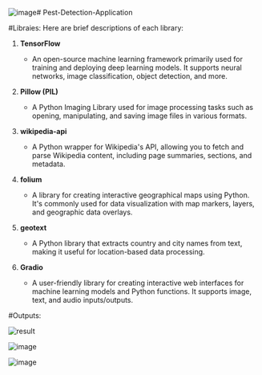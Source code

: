 ![image](https://github.com/user-attachments/assets/f7547322-1325-467c-b71a-ae96e5fddef4)# Pest-Detection-Application

#Libraies:
Here are brief descriptions of each library:

1. **TensorFlow**  
   - An open-source machine learning framework primarily used for training and deploying deep learning models. It supports neural networks, image classification, object detection, and more.

2. **Pillow (PIL)**  
   - A Python Imaging Library used for image processing tasks such as opening, manipulating, and saving image files in various formats.

3. **wikipedia-api**  
   - A Python wrapper for Wikipedia's API, allowing you to fetch and parse Wikipedia content, including page summaries, sections, and metadata.

4. **folium**  
   - A library for creating interactive geographical maps using Python. It's commonly used for data visualization with map markers, layers, and geographic data overlays.

5. **geotext**  
   - A Python library that extracts country and city names from text, making it useful for location-based data processing.

6. **Gradio**  
   - A user-friendly library for creating interactive web interfaces for machine learning models and Python functions. It supports image, text, and audio inputs/outputs.


#Outputs:

![result](https://github.com/user-attachments/assets/b45575b5-4da8-4641-bf3f-574735138293)

![image](https://github.com/user-attachments/assets/79504035-fa2f-4ea7-aa91-d5c982376ed9)

![image](https://github.com/user-attachments/assets/c5f141f9-ce81-428b-9064-aa012fff8620)










